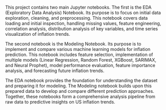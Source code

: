 This project contains two main Jupyter notebooks. The first is the EDA (Exploratory Data Analysis) Notebook. Its purpose is to focus on initial data exploration, cleaning, and preprocessing. This notebook covers data loading and initial inspection, handling missing values, feature engineering, correlation analysis, distribution analysis of key variables, and time series visualization of inflation trends.

The second notebook is the Modeling Notebook. Its purpose is to implement and compare various machine learning models for inflation prediction. This notebook includes feature selection, implementation of multiple models (Linear Regression, Random Forest, XGBoost, SARIMAX, and Neural Prophet), model performance evaluation, feature importance analysis, and forecasting future inflation trends.

The EDA notebook provides the foundation for understanding the dataset and preparing it for modeling. The Modeling notebook builds upon this prepared data to develop and compare different prediction approaches. Together, these notebooks form a comprehensive analysis pipeline from raw data to predictive insights on US inflation trends.
